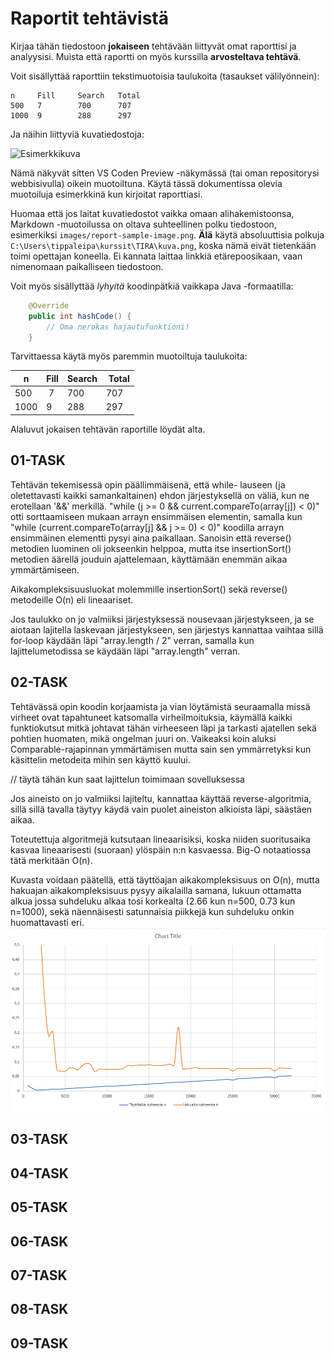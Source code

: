 # Raportit tehtävistä

Kirjaa tähän tiedostoon **jokaiseen** tehtävään liittyvät omat raporttisi ja analyysisi. Muista että raportti on myös kurssilla **arvosteltava tehtävä**.

Voit sisällyttää raporttiin tekstimuotoisia taulukoita (tasaukset välilyönnein):

```
n     Fill     Search   Total
500   7        700      707
1000  9        288      297
```

Ja näihin liittyviä kuvatiedostoja:

![Esimerkkikuva](report-sample-image.png)

Nämä näkyvät sitten VS Coden Preview -näkymässä (tai oman repositorysi webbisivulla) oikein muotoiltuna. Käytä tässä dokumentissa olevia muotoiluja esimerkkinä kun kirjoitat raporttiasi. 

Huomaa että jos laitat kuvatiedostot vaikka omaan alihakemistoonsa, Markdown -muotoilussa on oltava suhteellinen polku tiedostoon, esimerkiksi `images/report-sample-image.png`. **Älä** käytä absoluuttisia polkuja `C:\Users\tippaleipa\kurssit\TIRA\kuva.png`, koska nämä eivät tietenkään toimi opettajan koneella. Ei kannata laittaa linkkiä etärepoosikaan, vaan nimenomaan paikalliseen tiedostoon.

Voit myös sisällyttää *lyhyitä* koodinpätkiä vaikkapa Java -formaatilla:

```Java
	@Override
	public int hashCode() {
		// Oma nerokas hajautufunktioni!
	}
```
Tarvittaessa käytä myös paremmin muotoiltuja taulukoita:

| n	| Fill	| Search	| Total |
|-----|--------|--------|-------|
| 500	 | 7	| 700	| 707 |
| 1000 |	9	| 288	| 297 | 

Alaluvut jokaisen tehtävän raportille löydät alta.


## 01-TASK
Tehtävän tekemisessä opin päällimmäisenä, että while- lauseen (ja oletettavasti kaikki samankaltainen) ehdon järjestyksellä on väliä, kun ne erotellaan '&&' merkillä.
"while (j >= 0 && current.compareTo(array[j]) < 0)" otti sorttaamiseen mukaan arrayn ensimmäisen elementin, samalla kun "while (current.compareTo(array[j] && j >= 0) < 0)" koodilla arrayn ensimmäinen elementti pysyi aina paikallaan.
Sanoisin että reverse() metodien luominen oli jokseenkin helppoa, mutta itse insertionSort() metodien äärellä jouduin ajattelemaan, käyttämään enemmän aikaa ymmärtämiseen.

Aikakompleksisuusluokat molemmille insertionSort() sekä reverse() metodeille O(n) eli lineaariset.

Jos taulukko on jo valmiiksi järjestyksessä nousevaan järjestykseen, ja se aiotaan lajitella laskevaan järjestykseen,
sen järjestys kannattaa vaihtaa sillä for-loop käydään läpi "array.length / 2" verran, samalla kun lajittelumetodissa se käydään läpi "array.length" verran.
## 02-TASK
Tehtävässä opin koodin korjaamista ja vian löytämistä seuraamalla missä virheet ovat tapahtuneet katsomalla virheilmoituksia, käymällä kaikki funktiokutsut mitkä johtavat tähän virheeseen läpi ja tarkasti ajatellen sekä pohtien huomaten, mikä ongelman juuri on.
Vaikeaksi koin aluksi Comparable-rajapinnan ymmärtämisen mutta sain sen ymmärretyksi kun käsittelin metodeita mihin sen käyttö kuului.

// täytä tähän kun saat lajittelun toimimaan sovelluksessa

Jos aineisto on jo valmiiksi lajiteltu, kannattaa käyttää reverse-algoritmia, sillä sillä tavalla täytyy käydä vain puolet aineiston alkioista läpi, säästäen aikaa.

Toteutettuja algoritmejä kutsutaan lineaarisiksi, koska niiden suoritusaika kasvaa lineaarisesti (suoraan) ylöspäin n:n kasvaessa. Big-O notaatiossa tätä merkitään O(n).

Kuvasta voidaan päätellä, että täyttöajan aikakompleksisuus on O(n), mutta hakuajan aikakompleksisuus pysyy aikalailla samana, lukuun ottamatta alkua jossa suhdeluku alkaa tosi korkealta (2.66 kun n=500, 0.73 kun n=1000), sekä näennäisesti satunnaisia piikkejä kun suhdeluku onkin huomattavasti eri. 
![Käyrät](image.png)
## 03-TASK

## 04-TASK

## 05-TASK

## 06-TASK

## 07-TASK

## 08-TASK

## 09-TASK